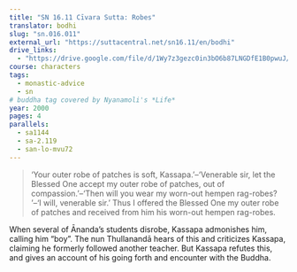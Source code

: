 ```yaml
---
title: "SN 16.11 Cīvara Sutta: Robes"
translator: bodhi
slug: "sn.016.011"
external_url: "https://suttacentral.net/sn16.11/en/bodhi"
drive_links:
  - "https://drive.google.com/file/d/1Wy7z3gezc0in3bO6b87LNGDfE1B0pwuJ/view?usp=drivesdk"
course: characters
tags:
  - monastic-advice
  - sn
# buddha tag covered by Nyanamoli's *Life*
year: 2000
pages: 4
parallels:
  - sa1144
  - sa-2.119
  - san-lo-mvu72
---
```


> ‘Your outer robe of patches is soft, Kassapa.’–‘Venerable sir, let the Blessed One accept my outer robe of patches, out of compassion.’–‘Then will you wear my worn-out hempen rag-robes? ’–‘I will, venerable sir.’ Thus I offered the Blessed One my outer robe of patches and received from him his worn-out hempen rag-robes.

When several of Ānanda’s students disrobe, Kassapa admonishes him, calling him “boy”. The nun Thullanandā hears of this and criticizes Kassapa, claiming he formerly followed another teacher. But Kassapa refutes this, and gives an account of his going forth and encounter with the Buddha.
